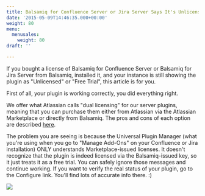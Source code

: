 ```yaml
---
title: Balsamiq for Confluence Server or Jira Server Says It's Unlicensed, but It Is!
date: '2015-05-09T14:46:35.000+00:00'
weight: 80
menu:
  menusales:
    weight: 80
draft: ''

---
```


If you bought a license of Balsamiq for Confluence Server or Balsamiq for Jira Server from Balsamiq, installed it, and your instance is still showing the plugin as "Unlicensed" or "Free Trial", this article is for you.

First of all, your plugin is working correctly, you did everything right.

We offer what Atlassian calls "dual licensing" for our server plugins, meaning that you can purchase them either from Atlassian via the Atlassian Marketplace or directly from Balsamiq. The pros and cons of each option are described [here](/sales/marketplace/).

The problem you are seeing is because the Universal Plugin Manager (what you're using when you go to "Manage Add-Ons" on your Confluence or Jira installation) ONLY understands Marketplace-issued licenses. It doesn't recognize that the plugin is indeed licensed via the Balsamiq-issued key, so it just treats it as a free trial. You can safely ignore those messages and continue working. If you want to verify the real status of your plugin, go to the Configure link. You'll find lots of accurate info there. :)

![](//media.balsamiq.com/img/support/docs/confluence/unlicensed/upmlies.png)
